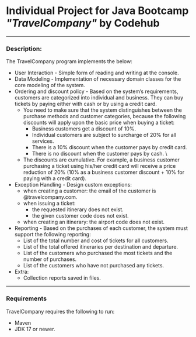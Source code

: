 # Individual Project for Java Bootcamp _"TravelCompany"_ by Codehub

---
### Description: 
The TravelCompany program implements the below:
* User Interaction - Simple form of reading and writing at the console.
* Data Modeling - Implementation of necessary domain classes for the core modeling of the system.
* Ordering and discount policy - Based on the system’s requirements, customers are categorized into individual and business. They can buy tickets by paying either with cash or by using a credit card.
  * You need to make sure that the system distinguishes between the purchase methods and customer categories, because the following discounts will apply upon the basic price when buying a ticket:
    * Business customers get a discount of 10%.
    * Individual customers are subject to surcharge of 20% for all services.
    * There is a 10% discount when the customer pays by credit card.
    * There is no discount when the customer pays by cash. \
  * The discounts are cumulative. For example, a business customer purchasing a ticket using his/her credit card will receive a price reduction of 20% (10% as a business customer discount + 10% for paying with a credit card).
* Exception Handling - Design custom exceptions:
  * when creating a customer: the email of the customer is <whatever>@travelcompany.com.
  * when issuing a ticket: 
    * the requested itinerary does not exist.
    * the given customer code does not exist.
  * when creating an itinerary: the airport code does not exist.
* Reporting - Based on the purchases of each customer, the system must support the following reporting:
  * List of the total number and cost of tickets for all customers.
  * List of the total offered itineraries per destination and departure.
  * List of the customers who purchased the most tickets and the number of purchases.
  * List of the customers who have not purchased any tickets.
* Extra:
  * Collection reports saved in files.

---
### Requirements
TravelCompany requires the following to run:
* Maven
* JDK 17 or newer.
